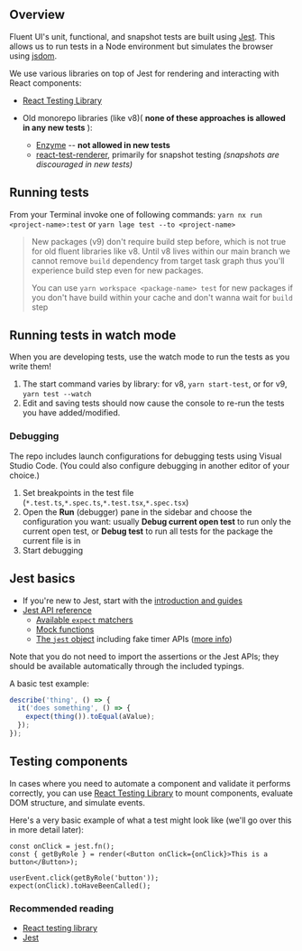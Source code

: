 ## Overview

Fluent UI's unit, functional, and snapshot tests are built using [Jest](https://jestjs.io/). This allows us to run tests in a Node environment but simulates the browser using [jsdom](https://github.com/jsdom/jsdom).

We use various libraries on top of Jest for rendering and interacting with React components:

- [React Testing Library](https://testing-library.com/docs/react-testing-library/intro)

- Old monorepo libraries (like v8)( **none of these approaches is allowed in any new tests** ):
  - [Enzyme](https://enzymejs.github.io/enzyme/) -- **not allowed in new tests**
  - [react-test-renderer](https://reactjs.org/docs/test-renderer.html), primarily for snapshot testing _(snapshots are discouraged in new tests)_

## Running tests

From your Terminal invoke one of following commands:
`yarn nx run <project-name>:test` or `yarn lage test --to <project-name>`

> New packages (v9) don't require build step before, which is not true for old fluent libraries like v8.
> Until v8 lives within our main branch we cannot remove `build` dependency from target task graph thus you'll experience build step even for new packages.
>
> You can use `yarn workspace <package-name> test` for new packages if you don't have build within your cache and don't wanna wait for `build` step

## Running tests in watch mode

When you are developing tests, use the watch mode to run the tests as you write them!

1. The start command varies by library: for v8, `yarn start-test`, or for v9, `yarn test --watch`
2. Edit and saving tests should now cause the console to re-run the tests you have added/modified.

### Debugging

The repo includes launch configurations for debugging tests using Visual Studio Code. (You could also configure debugging in another editor of your choice.)

1. Set breakpoints in the test file (`*.test.ts`,`*.spec.ts`,`*.test.tsx`,`*.spec.tsx`)
2. Open the **Run** (debugger) pane in the sidebar and choose the configuration you want: usually **Debug current open test** to run only the current open test, or **Debug test** to run all tests for the package the current file is in
3. Start debugging

## Jest basics

- If you're new to Jest, start with the [introduction and guides](https://jestjs.io/docs/using-matchers)
- [Jest API reference](https://jestjs.io/docs/api)
  - [Available `expect` matchers](https://jestjs.io/docs/expect)
  - [Mock functions](https://jestjs.io/docs/mock-function-api)
  - [The `jest` object](https://jestjs.io/docs/jest-object) including fake timer APIs ([more info](https://jestjs.io/docs/timer-mocks))

Note that you do not need to import the assertions or the Jest APIs; they should be available automatically through the included typings.

A basic test example:

```ts
describe('thing', () => {
  it('does something', () => {
    expect(thing()).toEqual(aValue);
  });
});
```

## Testing components

In cases where you need to automate a component and validate it performs correctly, you can use [React Testing Library](https://testing-library.com/docs/react-testing-library/intro) to mount components, evaluate DOM structure, and simulate events.

Here's a very basic example of what a test might look like (we'll go over this in more detail later):

```tsx
const onClick = jest.fn();
const { getByRole } = render(<Button onClick={onClick}>This is a button</Button>);

userEvent.click(getByRole('button'));
expect(onClick).toHaveBeenCalled();
```

### Recommended reading

- [React testing library](https://testing-library.com/docs/react-testing-library/intro/)
- [Jest](https://jestjs.io/docs/getting-started)
